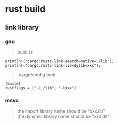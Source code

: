 # rust build

## link library

### gnu

> build.rs
```
println!("cargo:rustc-link-search=native=./lib");
println!("cargo:rustc-link-lib=dylib=xxx");
```

> .cargo/config.toml
```
[build]
rustflags = ["-L./lib", "-lxxx"]
```

### msvc

> the import library name should be "xxx.lib"  
> the dynamic library name should be "xxx.dll"